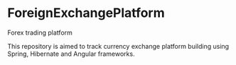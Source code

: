 # ForeignExchangePlatform
Forex trading platform

This repository is aimed to track currency exchange platform building using Spring, Hibernate and Angular frameworks. 
